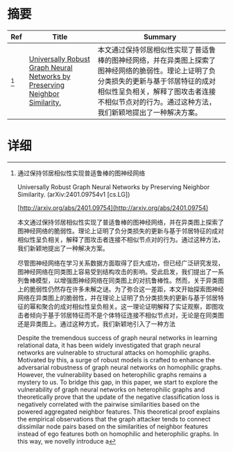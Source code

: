 # 摘要

| Ref | Title | Summary |
| --- | --- | --- |
| [^1] | [Universally Robust Graph Neural Networks by Preserving Neighbor Similarity.](http://arxiv.org/abs/2401.09754) | 本文通过保持邻居相似性实现了普适鲁棒的图神经网络，并在异类图上探索了图神经网络的脆弱性。理论上证明了负分类损失的更新与基于邻居特征的成对相似性呈负相关，解释了图攻击者连接不相似节点对的行为。通过这种方法，我们新颖地提出了一种解决方案。 |

# 详细

[^1]: 通过保持邻居相似性实现普适鲁棒的图神经网络

    Universally Robust Graph Neural Networks by Preserving Neighbor Similarity. (arXiv:2401.09754v1 [cs.LG])

    [http://arxiv.org/abs/2401.09754](http://arxiv.org/abs/2401.09754)

    本文通过保持邻居相似性实现了普适鲁棒的图神经网络，并在异类图上探索了图神经网络的脆弱性。理论上证明了负分类损失的更新与基于邻居特征的成对相似性呈负相关，解释了图攻击者连接不相似节点对的行为。通过这种方法，我们新颖地提出了一种解决方案。

    

    尽管图神经网络在学习关系数据方面取得了巨大成功，但已经广泛研究发现，图神经网络在同类图上容易受到结构攻击的影响。受此启发，我们提出了一系列鲁棒模型，以增强图神经网络在同类图上的对抗鲁棒性。然而，关于异类图上的脆弱性仍然存在许多未解之谜。为了弥合这一差距，本文开始探索图神经网络在异类图上的脆弱性，并在理论上证明了负分类损失的更新与基于邻居特征的幂和聚合的成对相似性呈负相关。这一理论证明解释了实证观察，即图攻击者倾向于基于邻居特征而不是个体特征连接不相似节点对，无论是在同类图还是异类图上。通过这种方式，我们新颖地引入了一种方法

    Despite the tremendous success of graph neural networks in learning relational data, it has been widely investigated that graph neural networks are vulnerable to structural attacks on homophilic graphs. Motivated by this, a surge of robust models is crafted to enhance the adversarial robustness of graph neural networks on homophilic graphs. However, the vulnerability based on heterophilic graphs remains a mystery to us. To bridge this gap, in this paper, we start to explore the vulnerability of graph neural networks on heterophilic graphs and theoretically prove that the update of the negative classification loss is negatively correlated with the pairwise similarities based on the powered aggregated neighbor features. This theoretical proof explains the empirical observations that the graph attacker tends to connect dissimilar node pairs based on the similarities of neighbor features instead of ego features both on homophilic and heterophilic graphs. In this way, we novelly introduce a
    

